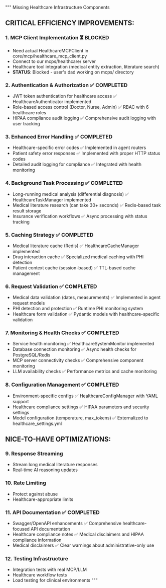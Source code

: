 """
Missing Healthcare Infrastructure Components

## CRITICAL EFFICIENCY IMPROVEMENTS:

### 1. MCP Client Implementation ⏳ BLOCKED
- Need actual HealthcareMCPClient in core/mcp/healthcare_mcp_client.py
- Connect to our mcps/healthcare/ server
- Healthcare tool integration (medical entity extraction, literature search)
- **STATUS**: Blocked - user's dad working on mcps/ directory

### 2. Authentication & Authorization ✅ COMPLETED
- JWT token authentication for healthcare access ✅ HealthcareAuthenticator implemented
- Role-based access control (Doctor, Nurse, Admin) ✅ RBAC with 6 healthcare roles
- HIPAA compliance audit logging ✅ Comprehensive audit logging with user tracking

### 3. Enhanced Error Handling ✅ COMPLETED
- Healthcare-specific error codes ✅ Implemented in agent routers
- Patient safety error responses ✅ Implemented with proper HTTP status codes  
- Detailed audit logging for compliance ✅ Integrated with health monitoring

### 4. Background Task Processing ✅ COMPLETED
- Long-running medical analysis (differential diagnosis) ✅ HealthcareTaskManager implemented
- Medical literature research (can take 30+ seconds) ✅ Redis-based task result storage
- Insurance verification workflows ✅ Async processing with status tracking

### 5. Caching Strategy ✅ COMPLETED
- Medical literature cache (Redis) ✅ HealthcareCacheManager implemented
- Drug interaction cache ✅ Specialized medical caching with PHI detection
- Patient context cache (session-based) ✅ TTL-based cache management

### 6. Request Validation ✅ COMPLETED
- Medical data validation (dates, measurements) ✅ Implemented in agent request models
- PHI detection and protection ✅ Runtime PHI monitoring system
- Healthcare form validation ✅ Pydantic models with healthcare-specific validation

### 7. Monitoring & Health Checks ✅ COMPLETED
- Service health monitoring ✅ HealthcareSystemMonitor implemented
- Database connection monitoring ✅ Async health checks for PostgreSQL/Redis
- MCP server connectivity checks ✅ Comprehensive component monitoring
- LLM availability checks ✅ Performance metrics and cache monitoring

### 8. Configuration Management ✅ COMPLETED
- Environment-specific configs ✅ HealthcareConfigManager with YAML support
- Healthcare compliance settings ✅ HIPAA parameters and security settings
- Model configuration (temperature, max_tokens) ✅ Externalized to healthcare_settings.yml

## NICE-TO-HAVE OPTIMIZATIONS:

### 9. Response Streaming
- Stream long medical literature responses
- Real-time AI reasoning updates

### 10. Rate Limiting
- Protect against abuse
- Healthcare-appropriate limits

### 11. API Documentation ✅ COMPLETED
- Swagger/OpenAPI enhancements ✅ Comprehensive healthcare-focused API documentation
- Healthcare compliance notes ✅ Medical disclaimers and HIPAA compliance information
- Medical disclaimers ✅ Clear warnings about administrative-only use

### 12. Testing Infrastructure  
- Integration tests with real MCP/LLM
- Healthcare workflow tests
- Load testing for clinical environments
"""
